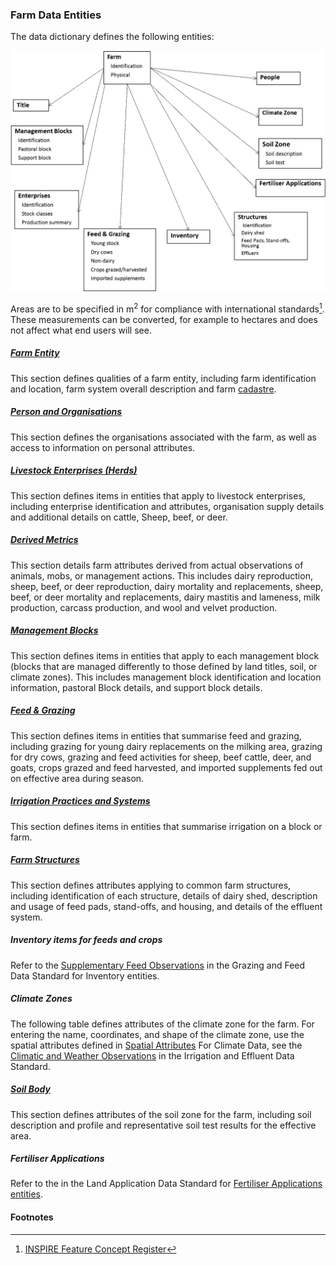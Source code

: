 ### Farm Data Entities

The data dictionary defines the following entities:

![FarmDataEntities](FMDS_FarmDataEntities.png "The Farm Model data dictionary defines the following Farm Data Entities")
 
 Areas are to be specified in m<sup>2</sup> for compliance with international standards[^INSPIRE/FCR]. These measurements can be converted, for example to hectares and does not affect what end users will see.

##### [Farm Entity](docs/FMDS_Farm-Data-Entities_Farm-Entity.md)

This section defines qualities of a farm entity, including farm identification and location, farm system overall description and farm [cadastre](docs/FMDS_Definitions-and-Abbreviations_Interpretation.md#Definitions-and-Abbreviations).

##### [Person and Organisations](docs/FMDS_Farm-Data-Entities_Person-and-Organisations.md)

This section defines the organisations associated with the farm, as well as access to information on personal attributes.

##### [Livestock Enterprises (Herds)](docs/FMDS_Farm-Data-Entities_Livestock-Enterprises-(Herds).md)

This section defines items in entities that apply to livestock enterprises, including enterprise identification and attributes, organisation supply details and additional details on cattle, Sheep, beef, or deer.

##### [Derived Metrics](docs/FMDS_Farm-Data-Entities_Derived-Metrics.md)

This section details farm attributes derived from actual observations of animals, mobs, or management actions. This includes dairy reproduction, sheep, beef, or deer reproduction, dairy mortality and replacements, sheep, beef, or deer mortality and replacements, dairy mastitis and lameness, milk production, carcass production, and wool and velvet production.

##### [Management Blocks](docs/FMDS_Farm-Data-Entities_Management-Blocks.md)

This section defines items in entities that apply to each management block (blocks that are managed differently to those defined by land titles, soil, or climate zones). This includes management block identification and location information, pastoral Block details, and support block details.

##### [Feed & Grazing](docs/FMDS_Farm-Data-Entities_Feed-&-Grazing.md)

This section defines items in entities that summarise feed and grazing, including grazing for young dairy replacements on the milking area, grazing for dry cows, grazing and feed activities for sheep, beef cattle, deer, and goats, crops grazed and feed harvested, and imported supplements fed out on effective area during season. 

##### [Irrigation Practices and Systems](docs/.md)

This section defines items in entities that summarise irrigation on a block or farm.

##### [Farm Structures](docs/FMDS_Farm-Data-Entities_Irrigation-Practices-and-Systems.md)

This section defines attributes applying to common farm structures, including identification of each structure, details of dairy shed, description and usage of feed pads, stand-offs, and housing, and details of the effluent system.

##### Inventory items for feeds and crops

Refer to the [Supplementary Feed Observations](docs/PGFDS_Pasture_Grazing_and_Feed_Data_Dictionary.md#Supplementary-Feed-Observations) in the Grazing and Feed Data Standard for Inventory entities.

##### Climate Zones

The following table defines attributes of the climate zone for the farm.  For entering the name, coordinates, and shape of the climate zone, use the spatial attributes defined in [Spatial Attributes](docs/FMDS_Identification-of-Locations-and-Herds.md#Spatial-Attributes) For Climate Data, see the [Climatic and Weather Observations](docs/IEDS_Irrigation-and-Effluent-Observations-and-Attributes.md#Climatic-and-Weather-Observations) in the Irrigation and Effluent Data Standard.  

##### [Soil Body](docs/FMDS_Farm-Data-Entities_Soil-Body.md)

This section defines attributes of the soil zone for the farm, including soil description and profile and representative soil test results for the effective area.

##### Fertiliser Applications

Refer to the in the Land Application Data Standard for [Fertiliser Applications entities](docs/LADS_Components-of-Land-Application-Data-Interchange.md#Application-Information).

#### Footnotes

[^INSPIRE/FCR]: [INSPIRE Feature Concept Register](http://inspire.ec.europa.eu/featureconcept)